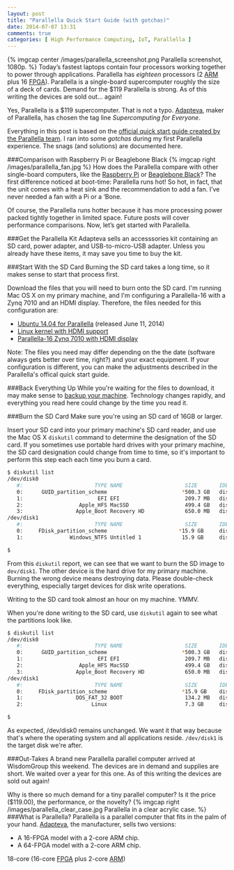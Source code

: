 ```yaml
---
layout: post
title: "Parallella Quick Start Guide (with gotchas)"
date: 2014-07-07 13:31
comments: true
categories: [ High Performance Computing, IoT, Parallella ]
---
```

{% imgcap center /images/parallella_screenshot.png Parallella screenshot, 1080p. %}
Today’s fastest laptops contain four processors working together to power through applications. Parallella has _eighteen_ processors (2 [ARM](http://arm.com/) plus 16 [FPGA](http://en.wikipedia.org/wiki/Field-programmable_gate_array)). Parallella is a single-board supercomputer roughly the size of a deck of cards. Demand for the $119 Parallella is strong. As of this writing the devices are sold out... again!

Yes, Parallella is a $119 supercomputer. That is not a typo. [Adapteva](http://adapteva.com), maker of Parallella, has chosen the tag line _Supercomputing for Everyone_.

Everything in this post is based on the [official quick start guide created by the Parallella team](http://www.parallella.org/quick-start/). I ran into some _gotchas_ during my first Parallella experience. The snags (and solutions) are documented here.
<!--more-->
###Comparison with Raspberry Pi or Beaglebone Black
{% imgcap right /images/parallella_fan.jpg %}
How does the Parallella compare with other single-board computers, like the [Raspberry Pi](/blog/2012/12/03/ruby-on-raspberry-pi/) or [Beaglebone Black](/blog/2014/01/02/beaglebone-black-ubuntu-part-1/)? The first difference noticed at boot-time: Parallella runs hot! So hot, in fact, that the unit comes with a heat sink and the recommendation to add a fan. I’ve never needed a fan with a Pi or a ‘Bone.

Of course, the Parallella runs hotter because it has more processing power packed tightly together in limited space. Future posts will cover performance comparisons. Now, let’s get started with Parallella.

###Get the Parallella Kit
Adapteva sells an accesssories kit containing an SD card, power adapter, and USB-to-micro-USB adapter. Unless you already have these items, it may save you time to buy the kit.

###Start With the SD Card
Burning the SD card takes a long time, so it makes sense to start that process first.

Download the files that you will need to burn onto the SD card. I'm running Mac OS X on my primary machine, and I'm configuring a Parallella-16 with a Zynq 7010 and an HDMI display. Therefore, the files needed for this configuration are:

* [Ubuntu 14.04 for Parallella](http://downloads.parallella.org/ubuntu/dists/trusty/image/ubuntu-14.04-140611.img.gz) (released June 11, 2014)
* [Linux kernel with HDMI support](http://downloads.parallella.org/boot/linux/kernel-hdmi-default.tgz)
* [Parallella-16 Zynq 7010 with HDMI display](https://github.com/parallella/parallella-hw/blob/master/fpga/bitstreams/parallella_e16_hdmi_gpiose_7010.bit.bin?raw=true)

Note: The files you need may differ depending on the the date (software always gets better over time, right?) and your exact equipment. If your configuration is different, you can make the adjustments described in the Parallella's offical quick start guide.

###Back Everything Up
While you're waiting for the files to download, it may make sense to [backup your machine](/sudo-disclaimer/). Technology changes rapidly, and everything you read here could change by the time you read it.

###Burn the SD Card
Make sure you're using an SD card of 16GB or larger. 

Insert your SD card into your primary machine's SD card reader, and use the Mac OS X `diskutil` command to determine the designation of the SD card. If you sometimes use portable hard drives with your primary machine, the SD card designation could change from time to time, so it's important to perform this step each each time you burn a card.

```bash
$ diskutil list
/dev/disk0
   #:                       TYPE NAME                    SIZE       IDENTIFIER
   0:      GUID_partition_scheme                        *500.3 GB   disk0
   1:                        EFI EFI                     209.7 MB   disk0s1
   2:                  Apple_HFS MacSSD                  499.4 GB   disk0s2
   3:                 Apple_Boot Recovery HD             650.0 MB   disk0s3
/dev/disk1
   #:                       TYPE NAME                    SIZE       IDENTIFIER
   0:     FDisk_partition_scheme                       *15.9 GB     disk1
   1:               Windows_NTFS Untitled 1             15.9 GB     disk1s1

$ 
```

From this `diskutil` report, we can see that we want to burn the SD image to `dev/disk1`. The other device is the hard drive for my primary machine.  Burning the wrong device means destroying data. Please double-check everything, especially target devices for disk write operations.

Writing to the SD card took almost an hour on my machine. YMMV.

When you're done writing to the SD card, use `diskutil` again to see
what the partitions look like.

```bash
$ diskutil list
/dev/disk0
   #:                       TYPE NAME                    SIZE       IDENTIFIER
   0:      GUID_partition_scheme                        *500.3 GB   disk0
   1:                        EFI EFI                     209.7 MB   disk0s1
   2:                  Apple_HFS MacSSD                  499.4 GB   disk0s2
   3:                 Apple_Boot Recovery HD             650.0 MB   disk0s3
/dev/disk1
   #:                       TYPE NAME                    SIZE       IDENTIFIER
   0:     FDisk_partition_scheme                        *15.9 GB    disk1
   1:                 DOS_FAT_32 BOOT                    134.2 MB   disk1s1
   2:                      Linux                         7.3 GB     disk1s2

$ 
```

As expected, /dev/disk0 remains unchanged. We want it that way because
that's where the operating system and all applications reside.
`/dev/disk1` is the target disk we're after.


###Out-Takes
A brand new Parallella parallel computer arrived at WisdomGroup this weekend. The devices are in demand and supplies are short. We waited over a year for this one. As of this writing the devices are sold out again!

Why is there so much demand for a tiny parallel computer? Is it the price ($119.00), the performance, or the novelty?
{% imgcap right /images/parallella_clear_case.jpg Parallella in a clear acrylic case. %}
###What is Parallella?
Parallella is a parallel computer that fits in the palm of your hand.  [Adapteva](http://adapteva.com), the manufacturer, sells two versions:

* A 16-FPGA model with a 2-core ARM chip.
* A 64-FPGA model with a 2-core ARM chip.



18-core (16-core [FPGA](http://en.wikipedia.org/wiki/Field-programmable_gate_array) plus 2-core [ARM](http://arm.com/))
